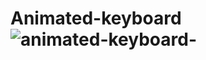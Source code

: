 # Animated-keyboard![animated-keyboard-](https://user-images.githubusercontent.com/31365027/176557944-524b0c67-25da-44e7-8488-d571e77532b1.PNG)
